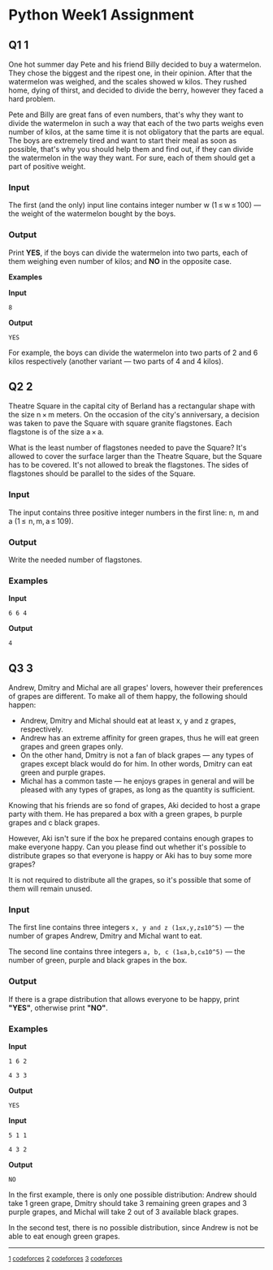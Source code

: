 # Python Week1 Assignment
## Q1 <a name="FN1">1</a>
One hot summer day Pete and his friend Billy decided to buy a watermelon. They chose the biggest and the ripest one, in their opinion. After that the watermelon was weighed, and the scales showed w kilos. They rushed home, dying of thirst, and decided to divide the berry, however they faced a hard problem.

Pete and Billy are great fans of even numbers, that's why they want to divide the watermelon in such a way that each of the two parts weighs even number of kilos, at the same time it is not obligatory that the parts are equal. The boys are extremely tired and want to start their meal as soon as possible, that's why you should help them and find out, if they can divide the watermelon in the way they want. For sure, each of them should get a part of positive weight.

### Input
The first (and the only) input line contains integer number w (1 ≤ w ≤ 100) — the weight of the watermelon bought by the boys.
### Output
Print **YES**, if the boys can divide the watermelon into two parts, each of them weighing even number of kilos; and **NO** in the opposite case.

**Examples**

__Input__

`8`

__Output__

`YES`

For example, the boys can divide the watermelon into two parts of 2 and 6 kilos respectively (another variant — two parts of 4 and 4 kilos).

## Q2 <a name="FN2">2</a>
Theatre Square in the capital city of Berland has a rectangular shape with the size n × m meters. On the occasion of the city's anniversary, a decision was taken to pave the Square with square granite flagstones. Each flagstone is of the size a × a.

What is the least number of flagstones needed to pave the Square? It's allowed to cover the surface larger than the Theatre Square, but the Square has to be covered. It's not allowed to break the flagstones. The sides of flagstones should be parallel to the sides of the Square.

### Input
The input contains three positive integer numbers in the first line: n,  m and a (1 ≤  n, m, a ≤ 109).
### Output
Write the needed number of flagstones.
### Examples
__Input__

`6 6 4`

__Output__

`4`

## Q3 <a name="FN3">3</a>

Andrew, Dmitry and Michal are all grapes' lovers, however their preferences of grapes are different. To make all of them happy, the following should happen:

+ Andrew, Dmitry and Michal should eat at least x, y and z grapes, respectively.
+ Andrew has an extreme affinity for green grapes, thus he will eat green grapes and green grapes only.
+ On the other hand, Dmitry is not a fan of black grapes — any types of grapes except black would do for him. In other words, Dmitry can eat green and purple grapes.
+ Michal has a common taste — he enjoys grapes in general and will be pleased with any types of grapes, as long as the quantity is sufficient.

Knowing that his friends are so fond of grapes, Aki decided to host a grape party with them. He has prepared a box with a green grapes, b purple grapes and c black grapes.

However, Aki isn't sure if the box he prepared contains enough grapes to make everyone happy. Can you please find out whether it's possible to distribute grapes so that everyone is happy or Aki has to buy some more grapes?

It is not required to distribute all the grapes, so it's possible that some of them will remain unused.
### Input
The first line contains three integers 
`x, y and z (1≤x,y,z≤10^5)` — the number of grapes Andrew, Dmitry and Michal want to eat.

The second line contains three integers `a, b, c (1≤a,b,c≤10^5)` — the number of green, purple and black grapes in the box.
### Output
If there is a grape distribution that allows everyone to be happy, print **"YES"**, otherwise print **"NO"**.
### Examples
__Input__

`1 6 2`

`4 3 3`

__Output__

`YES`

__Input__

`5 1 1`

`4 3 2`

__Output__

`NO`

In the first example, there is only one possible distribution:
Andrew should take 1 green grape, Dmitry should take 3 remaining green grapes and 3 purple grapes, and Michal will take 2 out of 3 available black grapes.

In the second test, there is no possible distribution, since Andrew is not be able to eat enough green grapes.

***
<sup>[1](#FN1) [codeforces](http://codeforces.com/problemset/problem/4/A)</sup>
<sup>[2](#FN2) [codeforces](http://codeforces.com/problemset/problem/1/A)</sup>
<sup>[3](#FN3) [codeforces](http://codeforces.com/problemset/problem/1114/A)</sup>